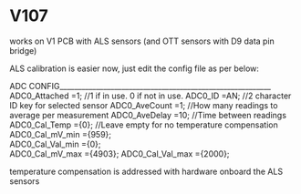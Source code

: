 # V107
works on V1 PCB with ALS sensors (and OTT sensors with D9 data pin bridge)

ALS calibration is easier now, just edit the config file as per below:

ADC CONFIG__________________________________________________________
ADC0_Attached           =1;                                         //1 if in use. 0 if not in use.
ADC0_ID                 =AN;                                         //2 character ID key for selected sensor
ADC0_AveCount           =1;                                         //How many readings to average per measurement
ADC0_AveDelay           =10;                                        //Time between readings
ADC0_Cal_Temp           ={0};                                        //Leave empty for no temperature compensation
ADC0_Cal_mV_min         ={959};                      
ADC0_Cal_Val_min        ={0};                                  
ADC0_Cal_mV_max         ={4903};
ADC0_Cal_Val_max        ={2000};

temperature compensation is addressed with hardware onboard the ALS sensors

